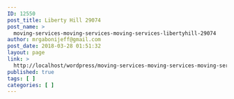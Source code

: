 ```yaml
---
ID: 12550
post_title: Liberty Hill 29074
post_name: >
  moving-services-moving-services-moving-services-libertyhill-29074
author: mrgabonijeff@gmail.com
post_date: 2018-03-28 01:51:32
layout: page
link: >
  http://localhost/wordpress/moving-services-moving-services-moving-services-libertyhill-29074/
published: true
tags: [ ]
categories: [ ]
---
```

